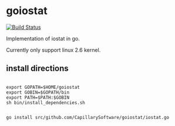 goiostat
========
[![Build Status](https://travis-ci.org/CapillarySoftware/goiostat.png)](https://travis-ci.org/CapillarySoftware/goiostat)

Implementation of iostat in go. 

Currently only support linux 2.6 kernel.

<h2>install directions</h2>
<pre><code>
export GOPATH=$HOME/goiostat
export GOBIN=$GOPATH/bin
export PATH=$PATH:$GOBIN
sh bin/install_dependencies.sh

go install src/github.com/CapillarySoftware/goiostat/iostat.go


</code></pre>
